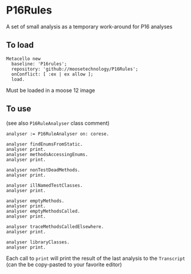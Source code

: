 # P16Rules
A set of small analysis as a temporary work-around for P16 analyses

## To load
```st
Metacello new
  baseline: 'P16rules';
  repository: 'github://moosetechnology/P16Rules';
  onConflict: [ :ex | ex allow ];
  load.
```

Must be loaded in a moose 12 image

## To use

(see also `P16RuleAnalyser` class comment)

```st
analyser := P16RuleAnalyser on: corese.

analyser findEnumsFromStatic.
analyser print.
analyser methodsAccessingEnums.
analyser print.

analyser nonTestDeadMethods.
analyser print.

analyser illNamedTestClasses.
analyser print.

analyser emptyMethods.
analyser print.
analyser emptyMethodsCalled.
analyser print.

analyser traceMethodsCalledElsewhere.
analyser print.

analyser libraryClasses.
analyser print.
```

Each call to `print` will print the result of the last analysis to the `Transcript` (can the be copy-pasted to your favorite editor)
